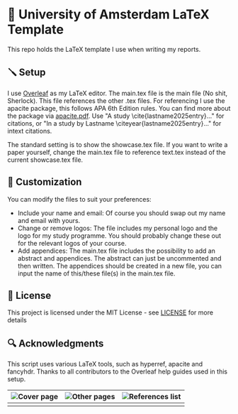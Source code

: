 # 📄 University of Amsterdam LaTeX Template

This repo holds the LaTeX template I use when writing my reports.

## 🪛 Setup

I use [Overleaf](https://www.overleaf.com/) as my LaTeX editor.
The main.tex file is the main file (No shit, Sherlock). This file references the other .tex files.
For referencing I use the apacite package, this follows APA 6th Edition rules. You can find more about the package via [apacite.pdf](apacite.pdf). Use "A study \cite{lastname2025entry}..." for citations, or "In a study by Lastname \citeyear{lastname2025entry}..." for intext citations.

The standard setting is to show the showcase.tex file. If you want to write a paper yourself, change the main.tex file to reference text.tex instead of the current showcase.tex file.

## 🔨 Customization

You can modify the files to suit your preferences:

- Include your name and email: Of course you should swap out my name and email with yours.
- Change or remove logos: The file includes my personal logo and the logo for my study programme. You should probably change these out for the relevant logos of your course.
- Add appendices: The main.tex file includes the possibility to add an abstract and appendices. The abstract can just be uncommented and then written. The appendices should be created in a new file, you can input the name of this/these file(s) in the main.tex file.

## 📜 License

This project is licensed under the MIT License - see [LICENSE](LICENSE) for more details

## 🔍 Acknowledgments

This script uses various LaTeX tools, such as hyperref, apacite and fancyhdr.
Thanks to all contributors to the Overleaf help guides used in this setup.




| ![Cover page](https://github.com/user-attachments/assets/e94852c0-6d77-403c-a0df-11bf3237617c)           |  ![Other pages](https://github.com/user-attachments/assets/79877e31-a70d-4ede-8819-d4e40efa32c2)                   | ![References list](https://github.com/user-attachments/assets/0908387a-503a-44aa-af15-30f6c0c41170)         |
| ---------- | ------------------- | -------- |  
|            |                     |          |



